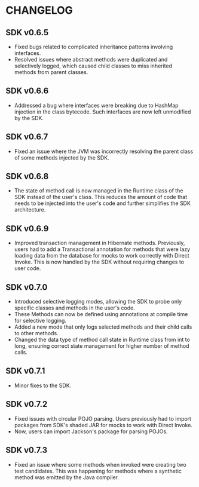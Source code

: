 # CHANGELOG
## SDK v0.6.5
- Fixed bugs related to complicated inheritance patterns involving interfaces.
- Resolved issues where abstract methods were duplicated and selectively logged, which caused child classes to miss inherited methods from parent classes.

## SDK v0.6.6
- Addressed a bug where interfaces were breaking due to HashMap injection in the class bytecode. Such interfaces are now left unmodified by the SDK.

## SDK v0.6.7
- Fixed an issue where the JVM was incorrectly resolving the parent class of some methods injected by the SDK.

## SDK v0.6.8
- The state of method call is now managed in the Runtime class of the SDK instead of the user's class. This reduces the amount of code that needs to be injected into the user's code and further simplifies the SDK architecture.

## SDK v0.6.9
- Improved transaction management in Hibernate methods. Previously, users had to add a Transactional annotation for methods that were lazy loading data from the database for mocks to work correctly with Direct Invoke. This is now handled by the SDK without requiring changes to user code.

## SDK v0.7.0
- Introduced selective logging modes, allowing the SDK to probe only specific classes and methods in the user's code.
- These Methods can now be defined using annotations at compile time for selective logging.
- Added a new mode that only logs selected methods and their child calls to other methods.
- Changed the data type of method call state in Runtime class from int to long, ensuring correct state management for higher number of method calls.

## SDK v0.7.1
- Minor fixes to the SDK.

## SDK v0.7.2
- Fixed issues with circular POJO parsing. Users previously had to import packages from SDK's shaded JAR for mocks to work with Direct Invoke. 
- Now, users can import Jackson's package for parsing POJOs.

## SDK v0.7.3
- Fixed an issue where some methods when invoked were creating two test candidates. This was happening for methods where a synthetic method was emitted by the Java compiler.
